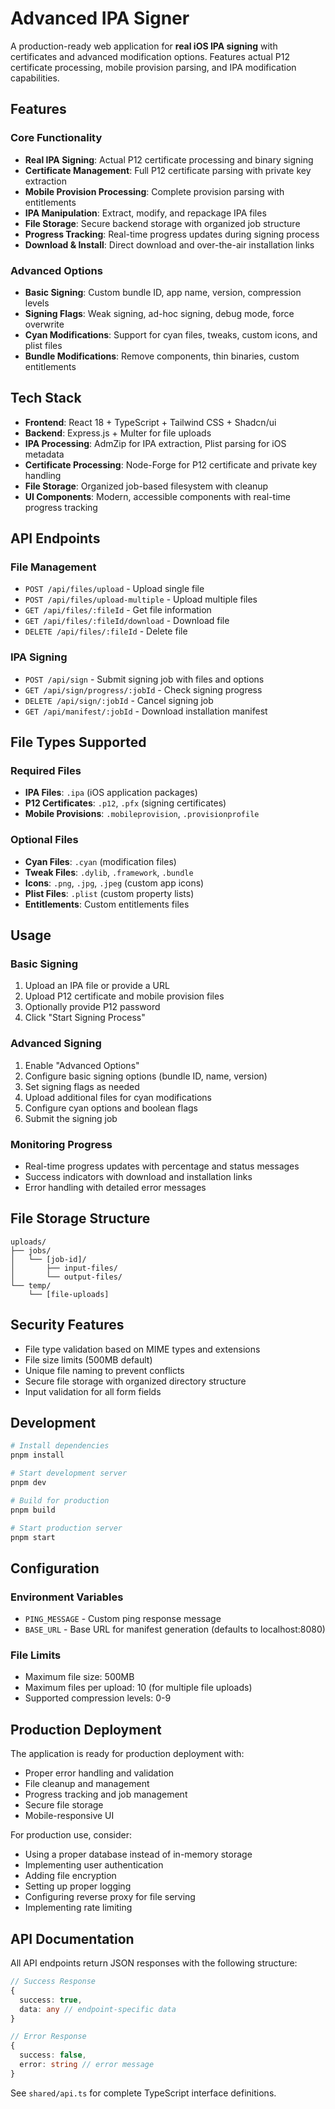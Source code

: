 # Advanced IPA Signer

A production-ready web application for **real iOS IPA signing** with certificates and advanced modification options. Features actual P12 certificate processing, mobile provision parsing, and IPA modification capabilities.

## Features

### Core Functionality

- **Real IPA Signing**: Actual P12 certificate processing and binary signing
- **Certificate Management**: Full P12 certificate parsing with private key extraction
- **Mobile Provision Processing**: Complete provision parsing with entitlements
- **IPA Manipulation**: Extract, modify, and repackage IPA files
- **File Storage**: Secure backend storage with organized job structure
- **Progress Tracking**: Real-time progress updates during signing process
- **Download & Install**: Direct download and over-the-air installation links

### Advanced Options

- **Basic Signing**: Custom bundle ID, app name, version, compression levels
- **Signing Flags**: Weak signing, ad-hoc signing, debug mode, force overwrite
- **Cyan Modifications**: Support for cyan files, tweaks, custom icons, and plist files
- **Bundle Modifications**: Remove components, thin binaries, custom entitlements

## Tech Stack

- **Frontend**: React 18 + TypeScript + Tailwind CSS + Shadcn/ui
- **Backend**: Express.js + Multer for file uploads
- **IPA Processing**: AdmZip for IPA extraction, Plist parsing for iOS metadata
- **Certificate Processing**: Node-Forge for P12 certificate and private key handling
- **File Storage**: Organized job-based filesystem with cleanup
- **UI Components**: Modern, accessible components with real-time progress tracking

## API Endpoints

### File Management

- `POST /api/files/upload` - Upload single file
- `POST /api/files/upload-multiple` - Upload multiple files
- `GET /api/files/:fileId` - Get file information
- `GET /api/files/:fileId/download` - Download file
- `DELETE /api/files/:fileId` - Delete file

### IPA Signing

- `POST /api/sign` - Submit signing job with files and options
- `GET /api/sign/progress/:jobId` - Check signing progress
- `DELETE /api/sign/:jobId` - Cancel signing job
- `GET /api/manifest/:jobId` - Download installation manifest

## File Types Supported

### Required Files

- **IPA Files**: `.ipa` (iOS application packages)
- **P12 Certificates**: `.p12`, `.pfx` (signing certificates)
- **Mobile Provisions**: `.mobileprovision`, `.provisionprofile`

### Optional Files

- **Cyan Files**: `.cyan` (modification files)
- **Tweak Files**: `.dylib`, `.framework`, `.bundle`
- **Icons**: `.png`, `.jpg`, `.jpeg` (custom app icons)
- **Plist Files**: `.plist` (custom property lists)
- **Entitlements**: Custom entitlements files

## Usage

### Basic Signing

1. Upload an IPA file or provide a URL
2. Upload P12 certificate and mobile provision files
3. Optionally provide P12 password
4. Click "Start Signing Process"

### Advanced Signing

1. Enable "Advanced Options"
2. Configure basic signing options (bundle ID, name, version)
3. Set signing flags as needed
4. Upload additional files for cyan modifications
5. Configure cyan options and boolean flags
6. Submit the signing job

### Monitoring Progress

- Real-time progress updates with percentage and status messages
- Success indicators with download and installation links
- Error handling with detailed error messages

## File Storage Structure

```
uploads/
├── jobs/
│   └── [job-id]/
│       ├── input-files/
│       └── output-files/
└── temp/
    └── [file-uploads]
```

## Security Features

- File type validation based on MIME types and extensions
- File size limits (500MB default)
- Unique file naming to prevent conflicts
- Secure file storage with organized directory structure
- Input validation for all form fields

## Development

```bash
# Install dependencies
pnpm install

# Start development server
pnpm dev

# Build for production
pnpm build

# Start production server
pnpm start
```

## Configuration

### Environment Variables

- `PING_MESSAGE` - Custom ping response message
- `BASE_URL` - Base URL for manifest generation (defaults to localhost:8080)

### File Limits

- Maximum file size: 500MB
- Maximum files per upload: 10 (for multiple file uploads)
- Supported compression levels: 0-9

## Production Deployment

The application is ready for production deployment with:

- Proper error handling and validation
- File cleanup and management
- Progress tracking and job management
- Secure file storage
- Mobile-responsive UI

For production use, consider:

- Using a proper database instead of in-memory storage
- Implementing user authentication
- Adding file encryption
- Setting up proper logging
- Configuring reverse proxy for file serving
- Implementing rate limiting

## API Documentation

All API endpoints return JSON responses with the following structure:

```typescript
// Success Response
{
  success: true,
  data: any // endpoint-specific data
}

// Error Response
{
  success: false,
  error: string // error message
}
```

See `shared/api.ts` for complete TypeScript interface definitions.
